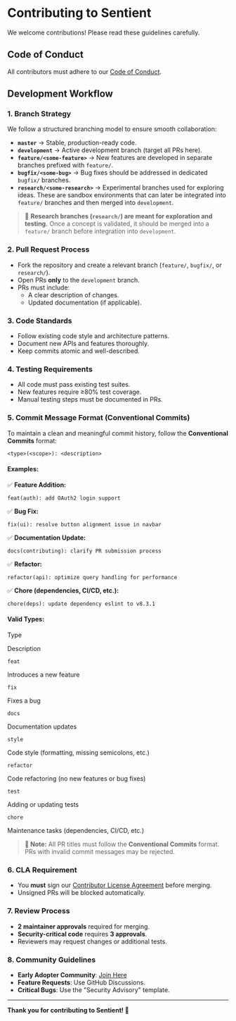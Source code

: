 **Contributing to Sentient**
============================

We welcome contributions! Please read these guidelines carefully.

**Code of Conduct**
-------------------

All contributors must adhere to our [Code of Conduct](CODE_OF_CONDUCT.md).

**Development Workflow**
------------------------

### **1\. Branch Strategy**

We follow a structured branching model to ensure smooth collaboration:

*   **`master`** → Stable, production-ready code.
*   **`development`** → Active development branch (target all PRs here).
*   **`feature/<some-feature>`** → New features are developed in separate branches prefixed with `feature/`.
*   **`bugfix/<some-bug>`** → Bug fixes should be addressed in dedicated `bugfix/` branches.
*   **`research/<some-research>`** → Experimental branches used for exploring ideas. These are sandbox environments that can later be integrated into `feature/` branches and then merged into `development`.

> 🔹 **Research branches (`research/`) are meant for exploration and testing.** Once a concept is validated, it should be merged into a `feature/` branch before integration into `development`.

### **2\. Pull Request Process**

*   Fork the repository and create a relevant branch (`feature/`, `bugfix/`, or `research/`).
*   Open PRs **only** to the `development` branch.
*   PRs must include:
    *   A clear description of changes.
    *   Updated documentation (if applicable).

### **3\. Code Standards**

*   Follow existing code style and architecture patterns.
*   Document new APIs and features thoroughly.
*   Keep commits atomic and well-described.

### **4\. Testing Requirements**

*   All code must pass existing test suites.
*   New features require ≥80% test coverage.
*   Manual testing steps must be documented in PRs.

### **5\. Commit Message Format (Conventional Commits)**

To maintain a clean and meaningful commit history, follow the **Conventional Commits** format:

```
<type>(<scope>): <description>
```

#### **Examples**:

✅ **Feature Addition:**

```
feat(auth): add OAuth2 login support
```

✅ **Bug Fix:**

```
fix(ui): resolve button alignment issue in navbar
```

✅ **Documentation Update:**

```
docs(contributing): clarify PR submission process
```

✅ **Refactor:**

```
refactor(api): optimize query handling for performance
```

✅ **Chore (dependencies, CI/CD, etc.):**

```
chore(deps): update dependency eslint to v8.3.1
```

#### **Valid Types:**

Type

Description

`feat`

Introduces a new feature

`fix`

Fixes a bug

`docs`

Documentation updates

`style`

Code style (formatting, missing semicolons, etc.)

`refactor`

Code refactoring (no new features or bug fixes)

`test`

Adding or updating tests

`chore`

Maintenance tasks (dependencies, CI/CD, etc.)

> **🔹 Note:** All PR titles must follow the **Conventional Commits** format. PRs with invalid commit messages may be rejected.

### **6\. CLA Requirement**

*   You **must** sign our [Contributor License Agreement](CLA.md) before merging.
*   Unsigned PRs will be blocked automatically.

### **7\. Review Process**

*   **2 maintainer approvals** required for merging.
*   **Security-critical code** requires **3 approvals**.
*   Reviewers may request changes or additional tests.

### **8\. Community Guidelines**

*   **Early Adopter Community**: [Join Here](https://chat.whatsapp.com/IOHxuf2W8cKEuyZrMo8DOJ)
*   **Feature Requests**: Use GitHub Discussions.
*   **Critical Bugs**: Use the "Security Advisory" template.

* * *

**Thank you for contributing to Sentient! 🚀**
